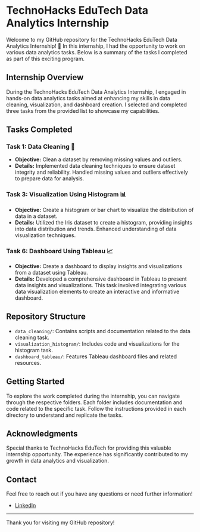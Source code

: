 # TechnoHacks EduTech Data Analytics Internship

Welcome to my GitHub repository for the TechnoHacks EduTech Data Analytics Internship! 🌟 In this internship, I had the opportunity to work on various data analytics tasks. Below is a summary of the tasks I completed as part of this exciting program.

## Internship Overview

During the TechnoHacks EduTech Data Analytics Internship, I engaged in hands-on data analytics tasks aimed at enhancing my skills in data cleaning, visualization, and dashboard creation. I selected and completed three tasks from the provided list to showcase my capabilities.

## Tasks Completed

### Task 1: Data Cleaning 🧹

- **Objective:** Clean a dataset by removing missing values and outliers.
- **Details:** Implemented data cleaning techniques to ensure dataset integrity and reliability. Handled missing values and outliers effectively to prepare data for analysis.

### Task 3: Visualization Using Histogram 📊

- **Objective:** Create a histogram or bar chart to visualize the distribution of data in a dataset.
- **Details:** Utilized the Iris dataset to create a histogram, providing insights into data distribution and trends. Enhanced understanding of data visualization techniques.

### Task 6: Dashboard Using Tableau 📈

- **Objective:** Create a dashboard to display insights and visualizations from a dataset using Tableau.
- **Details:** Developed a comprehensive dashboard in Tableau to present data insights and visualizations. This task involved integrating various data visualization elements to create an interactive and informative dashboard.

## Repository Structure

- `data_cleaning/`: Contains scripts and documentation related to the data cleaning task.
- `visualization_histogram/`: Includes code and visualizations for the histogram task.
- `dashboard_tableau/`: Features Tableau dashboard files and related resources.

## Getting Started

To explore the work completed during the internship, you can navigate through the respective folders. Each folder includes documentation and code related to the specific task. Follow the instructions provided in each directory to understand and replicate the tasks.

## Acknowledgments

Special thanks to TechnoHacks EduTech for providing this valuable internship opportunity. The experience has significantly contributed to my growth in data analytics and visualization.

## Contact

Feel free to reach out if you have any questions or need further information!

- [LinkedIn](www.linkedin.com/in/sathvik-eppakayala)

---

Thank you for visiting my GitHub repository!


